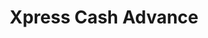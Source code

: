 ---
title: Xpress Cash Advance
slug: xpress-cash-advance
updated-on: '2024-05-30T13:44:31.749Z'
created-on: '2024-05-30T13:41:46.671Z'
published-on: '2024-05-30T13:54:32.469Z'
f_city-state-2:
- cms/city/goodlettsville-tn.md
- cms/city/madisonville-tn.md
- cms/city/madison-tn.md
- cms/city/gallatin-tn.md
- cms/city/portland-tn.md
- cms/city/hendersonville-tn.md
- cms/city/white-house-tn.md
f_locations:
- cms/payday-loan/xpress-cash-advance-28901.md
- cms/payday-loan/xpress-cash-advance-28902.md
- cms/payday-loan/xpress-cash-advance-28903.md
- cms/payday-loan/xpress-cash-advance-28904.md
- cms/payday-loan/xpress-cash-advance-28905.md
- cms/payday-loan/xpress-cash-advance-28906.md
- cms/payday-loan/xpress-cash-advance-28907.md
- cms/payday-loan/xpress-cash-advance-28908.md
- cms/payday-loan/xpress-cash-advance-28909.md
- cms/payday-loan/xpress-cash-advance-28910.md
- cms/payday-loan/xpress-cash-advance-28911.md
f_states:
- cms/state/tennessee.md
layout: '[company].html'
tags: company
---